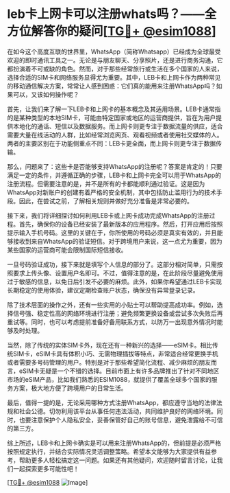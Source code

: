 # leb卡上网卡可以注册whats吗？——全方位解答你的疑问[[TG💪+ @esim1088](https://t.me/s/esim1088)]

在如今这个高度互联的世界里，WhatsApp（简称Whatsapp）已经成为全球最受欢迎的即时通讯工具之一。无论是与朋友聊天、分享照片，还是进行商务沟通，它都扮演着不可或缺的角色。然而，对于那些经常旅行或生活在多个国家的人来说，选择合适的SIM卡和网络服务显得尤为重要。其中，LEB卡和上网卡作为两种常见的移动通信解决方案，常常让人感到困惑：它们真的能用来注册WhatsApp吗？如果可以，又该如何操作呢？

首先，让我们来了解一下LEB卡和上网卡的基本概念及其适用场景。LEB卡通常指的是某种类型的本地SIM卡，可能由特定国家或地区的运营商提供，旨在为用户提供本地化的通话、短信以及数据服务。而上网卡则更专注于数据流量的供应，适合需要大量在线活动的人群，比如经常浏览网页、观看视频或者使用社交媒体的人。两者的主要区别在于功能侧重点不同：LEB卡更全面，而上网卡则更专注于数据传输。

那么，问题来了：这些卡是否能够支持WhatsApp的注册呢？答案是肯定的！只要满足一定的条件，并遵循正确的步骤，LEB卡和上网卡完全可以用于WhatsApp的注册流程。但需要注意的是，并不是所有的卡都能顺利通过验证。这是因为WhatsApp对新账户的创建有着严格的安全机制，其中包括防止滥用行为的技术手段。因此，在尝试之前，了解相关规则并做好充分准备是非常必要的。

接下来，我们将详细探讨如何利用LEB卡或上网卡成功完成WhatsApp的注册过程。首先，确保你的设备已经安装了最新版本的应用程序。然后，打开应用后按照提示输入手机号码。这里的关键在于，你所使用的号码必须是真实有效的，并且能够接收到来自WhatsApp的验证短信。对于跨境用户来说，这一点尤为重要，因为某些国家的运营商可能会限制国际短信接收。

一旦号码验证成功，接下来就是填写个人信息的部分了。这部分相对简单，只需按照要求上传头像、设置用户名即可。不过，值得注意的是，在此阶段尽量避免使用过于敏感的信息，以免日后引发不必要的麻烦。此外，如果你希望通过LEB卡实现长期稳定的使用体验，建议定期检查账户状态，确保没有异常登录记录。

除了技术层面的操作之外，还有一些实用的小贴士可以帮助提高成功率。例如，选择信号强、稳定性高的网络环境进行注册；避免频繁更换设备或尝试多次失败后再重试等。同时，也可以考虑提前准备好备用联系方式，以防万一出现意外情况时能够及时处理。

当然，除了传统的实体SIM卡外，现在还有一种新兴的选择——eSIM卡。相比传统SIM卡，eSIM卡具有体积小巧、无需物理插拔等特点，非常适合经常更换手机或者需要多号码管理的用户。特别是对于那些希望简化流程、减少麻烦的朋友而言，eSIM卡无疑是一个不错的选择。目前市面上有许多品牌推出了针对不同地区市场的eSIM产品，比如我们熟悉的ESIM1088，就提供了覆盖全球多个国家的服务方案，极大地方便了跨境用户的日常生活。

最后，值得一提的是，无论采用哪种方式注册WhatsApp，都应遵守当地的法律法规和社会公德。切勿利用该平台从事任何违法活动，共同维护良好的网络环境。同时，也要注意保护个人隐私安全，妥善保管好自己的账号信息，避免泄露给不可信的第三方。

综上所述，LEB卡和上网卡确实是可以用来注册WhatsApp的，但前提是必须严格按照规定执行，并结合实际情况灵活调整策略。希望本文能够为大家提供有益参考，帮助更多人轻松搞定这一问题。如果还有其他疑问，欢迎随时留言讨论，让我们一起探索更多可能性吧！

[[TG💪+ @esim1088](https://t.me/s/esim1088) ![Image](https://i.postimg.cc/4NQfJmqS/Snipaste-2025-05-13-00-14-12.png)]